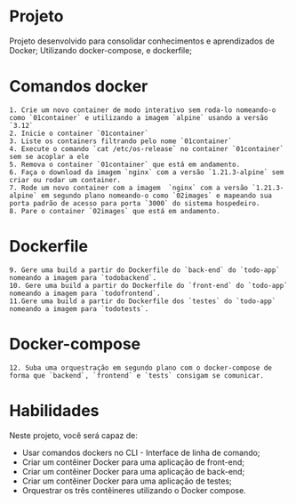 # Projeto

Projeto desenvolvido para consolidar conhecimentos e aprendizados de Docker;
Utilizando docker-compose, e dockerfile;

# Comandos docker
    1. Crie um novo container de modo interativo sem roda-lo nomeando-o como `01container` e utilizando a imagem `alpine` usando a versão `3.12`
    2. Inicie o container `01container`
    3. Liste os containers filtrando pelo nome `01container`
    4. Execute o comando `cat /etc/os-release` no container `01container` sem se acoplar a ele
    5. Remova o container `01container` que está em andamento.
    6. Faça o download da imagem `nginx` com a versão `1.21.3-alpine` sem criar ou rodar um container.
    7. Rode um novo container com a imagem  `nginx` com a versão `1.21.3-alpine` em segundo plano nomeando-o como `02images` e mapeando sua porta padrão de acesso para porta `3000` do sistema hospedeiro.
    8. Pare o container `02images` que está em andamento.
# Dockerfile
    9. Gere uma build a partir do Dockerfile do `back-end` do `todo-app` nomeando a imagem para `todobackend`.
    10. Gere uma build a partir do Dockerfile do `front-end` do `todo-app` nomeando a imagem para `todofrontend`.
    11.Gere uma build a partir do Dockerfile dos `testes` do `todo-app` nomeando a imagem para `todotests`.
# Docker-compose
    12. Suba uma orquestração em segundo plano com o docker-compose de forma que `backend`, `frontend` e `tests` consigam se comunicar.
# Habilidades
Neste projeto, você será capaz de:
  * Usar comandos dockers no CLI - Interface de linha de comando;
  * Criar um contêiner Docker para uma aplicação de front-end;
  * Criar um contêiner Docker para uma aplicação de back-end;
  * Criar um contêiner Docker para uma aplicação de testes;
  * Orquestrar os três contêineres utilizando o Docker compose.